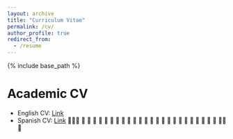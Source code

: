 ```yaml
---
layout: archive
title: "Curriculum Vitae"
permalink: /cv/
author_profile: true
redirect_from:
  - /resume
---
```


{% include base_path %}

Academic CV
======
* English CV: [Link](url)
* Spanish CV: [Link](URL)
🌳🌳🌳
🍃
    🍃
   🍃
  🍃
     🍃
  🍃 
 🍃
    🍃
 🍃
     🍃
  🍃
🍃
    🍃
 🍃
   🍃
     🍃
🍃
  🍃
🍃
   🍃
  🍃
🍃
 🍃
   🍃
🍂🍂🍂
